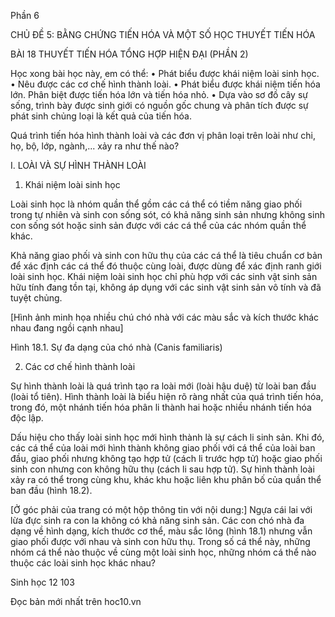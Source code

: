 Phần 6

CHỦ ĐỀ 5: BẰNG CHỨNG TIẾN HÓA VÀ MỘT SỐ HỌC THUYẾT TIẾN HÓA

BÀI 18 THUYẾT TIẾN HÓA TỔNG HỢP HIỆN ĐẠI (PHẦN 2)

Học xong bài học này, em có thể:
• Phát biểu được khái niệm loài sinh học.
• Nêu được các cơ chế hình thành loài.
• Phát biểu được khái niệm tiến hóa lớn. Phân biệt được tiến hóa lớn và tiến hóa nhỏ.
• Dựa vào sơ đồ cây sự sống, trình bày được sinh giới có nguồn gốc chung và phân 
  tích được sự phát sinh chủng loại là kết quả của tiến hóa.

Quá trình tiến hóa hình thành loài và các đơn vị phân loại trên loài như chi, họ, bộ, 
lớp, ngành,... xảy ra như thế nào?

I. LOÀI VÀ SỰ HÌNH THÀNH LOÀI

1. Khái niệm loài sinh học

Loài sinh học là nhóm quần thể gồm các cá thể có tiềm năng 
giao phối trong tự nhiên và sinh con sống sót, có khả năng 
sinh sản nhưng không sinh con sống sót hoặc sinh sản được 
với các cá thể của các nhóm quần thể khác.

Khả năng giao phối và sinh con hữu thụ của các cá thể là 
tiêu chuẩn cơ bản để xác định các cá thể đó thuộc cùng loài, 
được dùng để xác định ranh giới loài sinh học. Khái niệm 
loài sinh học chỉ phù hợp với các sinh vật sinh sản hữu tính 
đang tồn tại, không áp dụng với các sinh vật sinh sản vô tính 
và đã tuyệt chủng.

[Hình ảnh minh họa nhiều chú chó nhà với các màu sắc và kích thước khác nhau đang ngồi cạnh nhau]

Hình 18.1. Sự đa dạng của chó nhà (Canis familiaris)

2. Các cơ chế hình thành loài

Sự hình thành loài là quá trình tạo ra loài mới (loài hậu duệ) từ loài ban đầu (loài tổ tiên). 
Hình thành loài là biểu hiện rõ ràng nhất của quá trình tiến hóa, trong đó, một nhánh tiến 
hóa phân li thành hai hoặc nhiều nhánh tiến hóa độc lập.

Dấu hiệu cho thấy loài sinh học mới hình thành là sự cách li sinh sản. Khi đó, các cá thể 
của loài mới hình thành không giao phối với cá thể của loài ban đầu, giao phối nhưng 
không tạo hợp tử (cách li trước hợp tử) hoặc giao phối sinh con nhưng con không hữu 
thụ (cách li sau hợp tử). Sự hình thành loài xảy ra có thể trong cùng khu, khác khu hoặc 
liên khu phân bố của quần thể ban đầu (hình 18.2).

[Ở góc phải của trang có một hộp thông tin với nội dung:]
Ngựa cái lai với lừa đực sinh ra con la không có khả năng sinh sản. Các con chó nhà đa dạng về hình dạng, kích thước cơ thể, màu sắc lông (hình 18.1) nhưng vẫn giao phối được với nhau và sinh con hữu thụ. Trong số cá thể này, những nhóm cá thể nào thuộc về cùng một loài sinh học, những nhóm cá thể nào thuộc các loài sinh học khác nhau?

Sinh học 12 103

Đọc bản mới nhất trên hoc10.vn